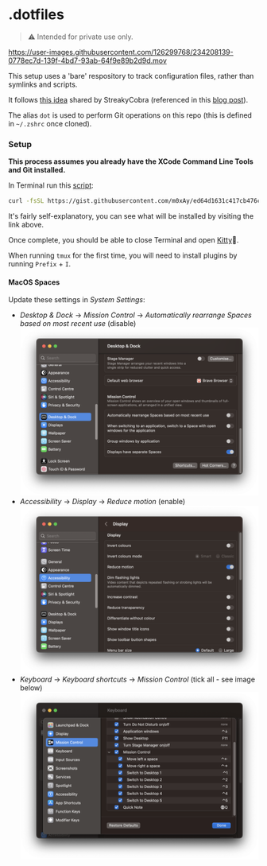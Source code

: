 # .dotfiles

> ⚠️  Intended for private use only.

https://user-images.githubusercontent.com/126299768/234208139-0778ec7d-139f-4bd7-93ab-64f9e89b2d9d.mov

This setup uses a 'bare' respository to track configuration files, rather than symlinks and scripts.

It follows [this idea](https://news.ycombinator.com/item?id=11071754) shared by StreakyCobra (referenced in this [blog post](https://www.atlassian.com/git/tutorials/dotfiles)).

The alias `dot` is used to perform Git operations on this repo (this is defined in `~/.zshrc` once cloned).

### Setup

**This process assumes you already have the XCode Command Line Tools and Git installed.**

In Terminal run this [script](https://gist.github.com/m0xAy/ed64d1631c417cb476cb959050996638):

```sh
curl -fsSL https://gist.githubusercontent.com/m0xAy/ed64d1631c417cb476cb959050996638/raw/ | zsh
```

It's fairly self-explanatory, you can see what will be installed by visiting the link above.

Once complete, you should be able to close Terminal and open [Kitty](https://sw.kovidgoyal.net/kitty/)🤞.

When running `tmux` for the first time, you will need to install plugins by running `Prefix` + `I`.

#### MacOS Spaces

Update these settings in *System Settings*:

- *Desktop & Dock* -> *Mission Control* -> *Automatically rearrange Spaces based on most recent use* (disable)
![Disable space rearrange](./rearrange.png)
- *Accessibility* -> *Display* -> *Reduce motion* (enable)
![Enable reduce motion toggle](./reduce-motion.png)
- *Keyboard* -> *Keyboard shortcuts* -> *Mission Control* (tick all - see image below)
![All mission control shortcuts selected](./mission-control.png)
